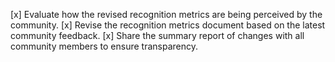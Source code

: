 [x] Evaluate how the revised recognition metrics are being perceived by the community.
[x] Revise the recognition metrics document based on the latest community feedback.
[x] Share the summary report of changes with all community members to ensure transparency.